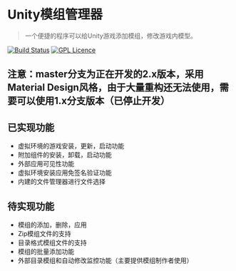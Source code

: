 # Unity模组管理器

> ⼀个便捷的程序可以给Unity游戏添加模组，修改游戏内模型。

[![Build Status](https://travis-ci.org/xausky/UnityModManager.svg?branch=master)](https://travis-ci.org/xausky/UnityModManager)
[![GPL Licence](https://badges.frapsoft.com/os/gpl/gpl.svg?v=103)](https://opensource.org/licenses/GPL-3.0/)

## 注意：master分支为正在开发的2.x版本，采用Material Design风格，由于大量重构还无法使用，需要可以使用1.x分支版本（已停止开发）

## 已实现功能
* 虚拟环境的游戏安装，更新，启动功能
* 附加组件的安装，卸载，启动功能
* 外部应用可见性功能
* 虚拟环境安装应用免签名验证功能
* 内建的文件管理器进行文件选择

## 待实现功能
* 模组的添加，删除，应用
* Zip模组文件的支持
* 目录格式模组文件的支持
* 模组的批量添加功能
* 外部目录模组和自动修改监控功能（主要提供模组制作者使用）